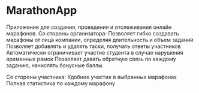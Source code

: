 # MarathonApp

Приложение для создания, проведения и отслеживания онлайн марафонов.
Со стороны организатора: 
Позволяет гибко создавать марафоны от лица компании, определяя длительность и объем заданий
Позволяет добавлять и удалять таски, получать ответы участников
Автоматически ограничивает участие студента в случае нарушения временных рамок
Позволяет давать обратную связь по каждому заданию, начислять бонусные баллы.

Со стороны участника:
Удобное участие в выбранных марафонах
Полная статистика по каждому марафону 



